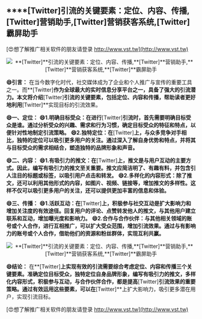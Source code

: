 ## ****[Twitter]**引流的关键要素：定位、内容、传播,**[Twitter]**营销助手,**[Twitter]**营销获客系统,**[Twitter]**霸屏助手**

[😍想了解推广相关软件的朋友请登录 http://www.vst.tw](http://www.vst.tw)

 <center><img src="https://vst.tw/MP4/tuiguang/png/1.png" alt="**[Twitter]**引流的关键要素：定位、内容、传播,**[Twitter]**营销助手,**[Twitter]**营销获客系统,**[Twitter]**霸屏助手"></center>

**😄引言：**
在当今数字化时代，社交媒体成为了企业和个人推广与宣传的重要工具之一。而**[Twitter]**作为全球最大的实时信息分享平台之一，具备了强大的引流潜力。本文将介绍**[Twitter]**引流的关键要素，包括定位、内容和传播，帮助读者更好地利用**[Twitter]**实现目标的引流效果。

**😄一、定位：**
**😄1.明确目标受众：在进行**[Twitter]**引流时，首先需要明确目标受众是谁。通过分析受众的兴趣、需求和行为习惯，确定目标受众的特征和特点，以便针对性地制定引流策略。**
**😄2.独特定位：在**[Twitter]**上，与众多竞争对手相比，独特的定位可以吸引更多用户的关注。通过深入了解自身优势和特点，并将其与目标受众的需求相结合，塑造独特的品牌形象和声音。**

**😄二、内容：**
**😄1.有吸引力的推文：在**[Twitter]**上，推文是与用户互动的主要方式。因此，编写有吸引力的推文至关重要。推文应简洁明了、有趣有料，并包含引人注目的标题或标签，以吸引用户点击和转发。**
**😄2.多样化的内容形式：除了推文，还可以利用其他形式的内容，如图片、视频、链接等，增加推文的多样性。这样不仅可以吸引更多用户的关注，还可以提供更加丰富的信息和体验。**

**😄三、传播：**
**😄1.活跃互动：在**[Twitter]**上，积极参与社交互动是扩大影响力和增加关注度的有效途径。回复用户的评论、点赞转发他人的推文，与其他用户建立联系和互动，增加曝光度和影响力。**
**😄2.合作与合作伙伴：与其他相关领域的账号或个人合作，进行互相推广，可以扩大受众范围，增加引流效果。通过与有影响力的账号或个人合作，借助他们的资源和粉丝群体，实现互利共赢。**

 <center><img src="https://vst.tw/MP4/tuiguang/png/4.png" alt="**[Twitter]**引流的关键要素：定位、内容、传播,**[Twitter]**营销助手,**[Twitter]**营销获客系统,**[Twitter]**霸屏助手"></center>

**😄结论：**
在**[Twitter]**上实现有效的引流需要综合考虑定位、内容和传播三个关键要素。准确定位目标受众，独特定位自身品牌形象，编写有吸引力的推文，多样化内容形式，积极参与互动，与合作伙伴合作，都是提高**[Twitter]**引流效果的重要策略。通过有效运用这些要素，可以在**[Twitter]**上扩大影响力，吸引更多潜在用户，实现引流目标。

[😍想了解推广相关软件的朋友请登录 http://www.vst.tw](http://www.vst.tw)



